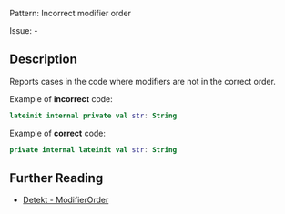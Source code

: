 Pattern: Incorrect modifier order

Issue: -

## Description

Reports cases in the code where modifiers are not in the correct order.

Example of **incorrect** code:

```kotlin
lateinit internal private val str: String
```

Example of **correct** code:

```kotlin
private internal lateinit val str: String
```

## Further Reading

* [Detekt - ModifierOrder](https://detekt.github.io/detekt/style.html#modifierorder)